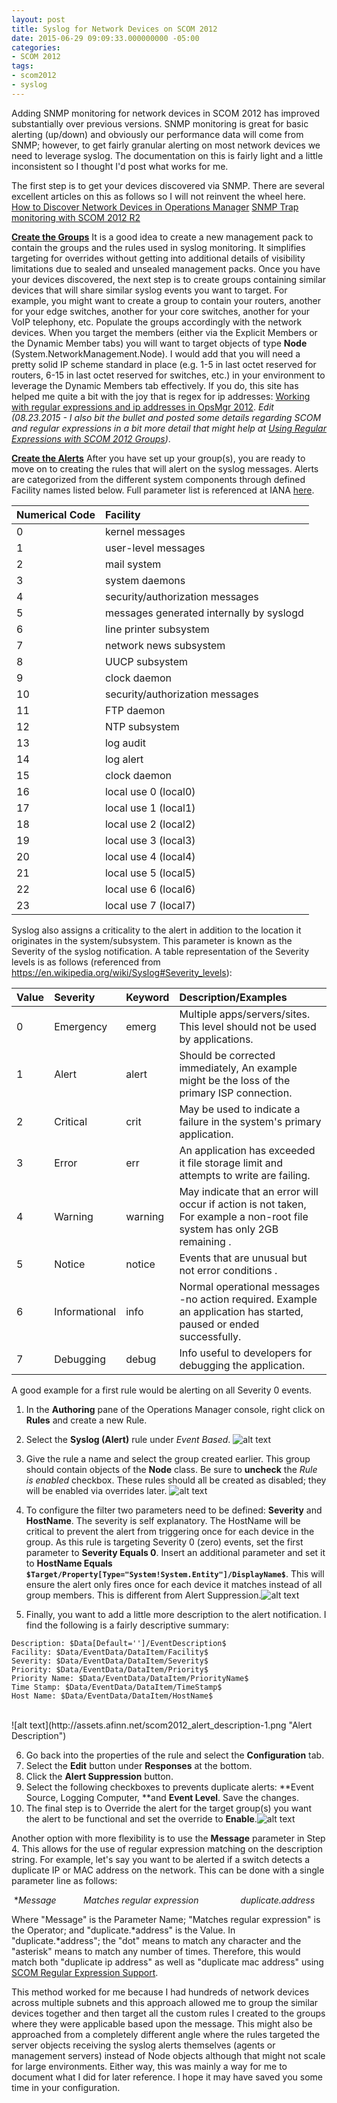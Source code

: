 ```yaml
---
layout: post
title: Syslog for Network Devices on SCOM 2012
date: 2015-06-29 09:09:33.000000000 -05:00
categories:
- SCOM 2012
tags:
- scom2012
- syslog
---
```

Adding SNMP monitoring for network devices in SCOM 2012 has improved substantially over previous versions. SNMP monitoring is great for basic alerting (up/down) and obviously our performance data will come from SNMP; however, to get fairly granular alerting on most network devices we need to leverage syslog. The documentation on this is fairly light and a little inconsistent so I thought I'd post what works for me.

The first step is to get your devices discovered via SNMP. There are several excellent articles on this as follows so I will not reinvent the wheel here.
<a href="https://technet.microsoft.com/en-us/library/hh278846.aspx">How to Discover Network Devices in Operations Manager</a>
<a href="http://blogs.technet.com/b/kevinholman/archive/2015/02/03/snmp-trap-monitoring-with-scom-2012-r2.aspx">SNMP Trap monitoring with SCOM 2012 R2</a>

**<u>Create the Groups</u>**
It is a good idea to create a new management pack to contain the groups and the rules used in syslog monitoring. It simplifies targeting for overrides without getting into additional details of visibility limitations due to sealed and unsealed management packs. Once you have your devices discovered, the next step is to create groups containing similar devices that will share similar syslog events you want to target. For example, you might want to create a group to contain your routers, another for your edge switches, another for your core switches, another for your VoIP telephony, etc. Populate the groups accordingly with the network devices. When you target the members (either via the Explicit Members or the Dynamic Member tabs) you will want to target objects of type **Node** (System.NetworkManagement.Node). I would add that you will need a pretty solid IP scheme standard in place (e.g. 1-5 in last octet reserved for routers, 6-15 in last octet reserved for switches, etc.) in your environment to leverage the Dynamic Members tab effectively. If you do, this site has helped me quite a bit with the joy that is regex for ip addresses: <a href="http://blog.coretech.dk/msk/working-with-regular-expressions-and-ip-addresses-in-opsmgr-2012/">Working with regular expressions and ip addresses in OpsMgr 2012</a>. *Edit (08.23.2015 - I also bit the bullet and posted some details regarding SCOM and regular expressions in a bit more detail that might help at <a href="http://www.afinn.net/2015/08/using-regular-expressions-with-scom-2012-groups/">Using Regular Expressions with SCOM 2012 Groups</a>)*.

**<u>Create the Alerts</u>**
After you have set up your group(s), you are ready to move on to creating the rules that will alert on the syslog messages. Alerts are categorized from the different system components through defined Facility names listed below. Full parameter list is referenced at IANA <a href="http://www.iana.org/assignments/syslog-parameters/syslog-parameters.xhtml">here</a>.

| Numerical Code | Facility                                 |
| :------------- | :--------------------------------------- |
| 0              | kernel messages                          |
| 1              | user-level messages                      |
| 2              | mail system                              |
| 3              | system daemons                           |
| 4              | security/authorization messages          |
| 5              | messages generated internally by syslogd |
| 6              | line printer subsystem                   |
| 7              | network news subsystem                   |
| 8              | UUCP subsystem                           |
| 9              | clock daemon                             |
| 10             | security/authorization messages          |
| 11             | FTP daemon                               |
| 12             | NTP subsystem                            |
| 13             | log audit                                |
| 14             | log alert                                |
| 15             | clock daemon                             |
| 16             | local use 0 (local0)                     |
| 17             | local use 1 (local1)                     |
| 18             | local use 2 (local2)                     |
| 19             | local use 3 (local3)                     |
| 20             | local use 4 (local4)                     |
| 21             | local use 5 (local5)                     |
| 22             | local use 6 (local6)                     |
| 23             | local use 7 (local7)                     |



Syslog also assigns a criticality to the alert in addition to the location it originates in the system/subsystem. This parameter is known as the Severity of the syslog notification. A table representation of the Severity levels is as follows (referenced from <a href="https://en.wikipedia.org/wiki/Syslog#Severity_levels">https://en.wikipedia.org/wiki/Syslog#Severity_levels):</a>

| Value | Severity      | Keyword | Description/Examples                     |
| :---- | :------------ | :------ | :--------------------------------------- |
| 0     | Emergency     | emerg   | Multiple apps/servers/sites. This level should not be used by applications. |
| 1     | Alert         | alert   | Should be corrected immediately, An example might be the loss of the primary ISP connection. |
| 2     | Critical      | crit    | May be used to indicate a failure in the system's primary application. |
| 3     | Error         | err     | An application has exceeded it file storage limit and attempts to write are failing. |
| 4     | Warning       | warning | May indicate that an error will occur if action is not taken, For example a non-root file system has only 2GB remaining . |
| 5     | Notice        | notice  | Events that are unusual but not error conditions . |
| 6     | Informational | info    | Normal operational messages -no action required. Example an application has started, paused or ended successfully. |
| 7     | Debugging     | debug   | Info useful to developers for debugging the application. |


A good example for a first rule would be alerting on all Severity 0 events.

1. In the **Authoring** pane of the Operations Manager console, right click on **Rules** and create a new Rule.

2. Select the **Syslog (Alert)** rule under *Event Based*. ![alt text](http://assets.afinn.net/scom2012_rule_type-1.png "SCOM 2012 Rule Type")


3. Give the rule a name and select the group created earlier. This group should contain objects of the **Node** class. Be sure to **uncheck** the *Rule is enabled* checkbox. These rules should all be created as disabled; they will be enabled via overrides later. ![alt text](http://assets.afinn.net/scom2012_rule_target-1.png "SCOM 2012 Rule Target")


4. To configure the filter two parameters need to be defined: **Severity** and **HostName**. The severity is self explanatory. The HostName will be critical to prevent the alert from triggering once for each device in the group. As this rule is targeting Severity 0 (zero) events, set the first parameter to **Severity Equals 0**. Insert an additional parameter and set it to **HostName Equals `$Target/Property[Type="System!System.Entity"]/DisplayName$`**. This will ensure the alert only fires once for each device it matches instead of all group members. This is different from Alert Suppression.![alt text](http://assets.afinn.net/scom2012_syslog_rule_filters-1.png "SCOM 2012 Syslog Rule Filters")
5. Finally, you want to add a little more description to the alert notification. I find the following is a fairly descriptive summary:

```
Description: $Data[Default='']/EventDescription$
Facility: $Data/EventData/DataItem/Facility$
Severity: $Data/EventData/DataItem/Severity$
Priority: $Data/EventData/DataItem/Priority$
Priority Name: $Data/EventData/DataItem/PriorityName$
Time Stamp: $Data/EventData/DataItem/TimeStamp$
Host Name: $Data/EventData/DataItem/HostName$
```
 <br /> 
![alt text](http://assets.afinn.net/scom2012_alert_description-1.png "Alert Description")


6. Go back into the properties of the rule and select the **Configuration** tab.
7. Select the **Edit** button under **Responses** at the bottom.
8. Click the **Alert Suppression** button.
9. Select the following checkboxes to prevents duplicate alerts: **Event Source, Logging Computer, **and **Event Level**. Save the changes.
10. The final step is to Override the alert for the target group(s) you want the alert to be functional and set the override to **Enable**.![alt text](http://assets.afinn.net/scom2012_rule_override-1.png "SCOM 2012 Rule Override")


Another option with more flexibility is to use the **Message** parameter in Step 4. This allows for the use of regular expression matching on the description string. For example, let's say you want to be alerted if a switch detects a duplicate IP or MAC address on the network. This can be done with a single parameter line as follows:

​                **Message           Matches regular expression                 duplicate.*address**

Where "Message" is the Parameter Name; "Matches regular expression" is the Operator; and "duplicate.\*address" is the Value. In "duplicate.\*address"; the "dot" means to match any character and the "asterisk" means to match any number of times. Therefore, this would match both "duplicate ip address" as well as "duplicate mac address" using <a href="https://support.microsoft.com/en-us/kb/2702651">SCOM Regular Expression Support</a>.

This method worked for me because I had hundreds of network devices across multiple subnets and this approach allowed me to group the similar devices together and then target all the custom rules I created to the groups where they were applicable based upon the message. This might also be approached from a completely different angle where the rules targeted the server objects receiving the syslog alerts themselves (agents or management servers) instead of Node objects although that might not scale for large environments. Either way, this was mainly a way for me to document what I did for later reference. I hope it may have saved you some time in your configuration.